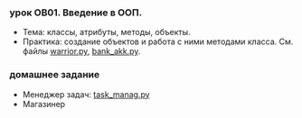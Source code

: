 ### урок  OB01. Введение в ООП. 
+ Тема: классы, атрибуты, методы, объекты.
+ Практика: создание объектов и работа с ними методами класса. См. файлы [warrior.py](warrior.py), [bank_akk.py](bank_akk.py).

### домашнее задание
+ Менеджер задач: [task_manag.py](task_manag.py)
+ Магазинер